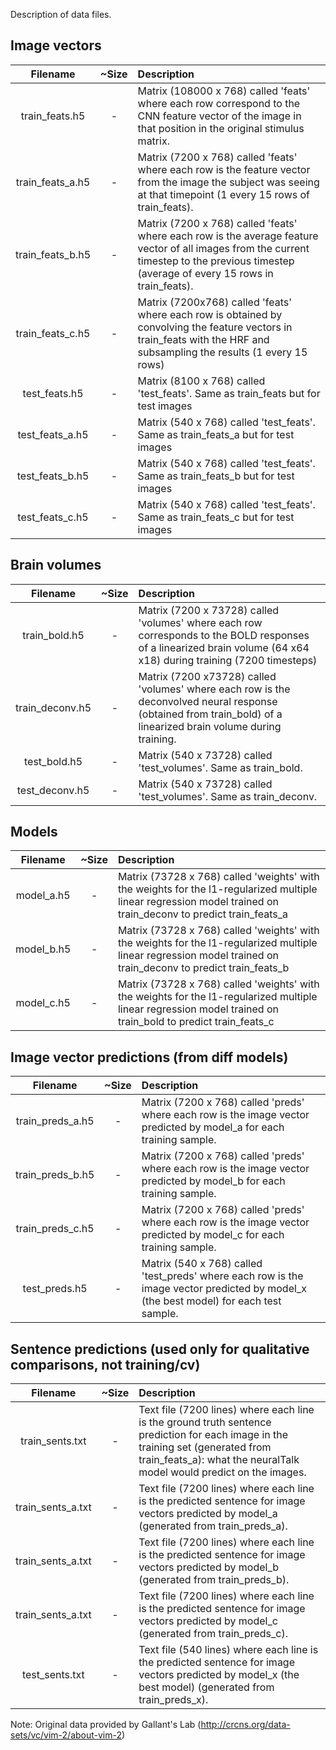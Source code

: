 Description of data files.

## Image vectors
| 	   Filename		| ~Size | 			Description				|
|:-----------------:|:-----:|:----------------------------------|
| train_feats.h5	| -		| Matrix (108000 x 768) called 'feats' where each row correspond to the CNN feature vector of the image in that position in the original stimulus matrix.												|
| train_feats_a.h5	| -		| Matrix (7200 x 768) called 'feats' where each row is the feature vector from the image the subject was seeing at that timepoint (1 every 15 rows of train_feats).											|
| train_feats_b.h5	| -		| Matrix (7200 x 768) called 'feats' where each row is the average feature vector of all images from the current timestep to the previous timestep (average of every 15 rows in train_feats).				|
| train_feats_c.h5	| -		| Matrix (7200x768) called 'feats' where each row is obtained by convolving the feature vectors in train_feats with the HRF and subsampling the results (1 every 15 rows)									|
| test_feats.h5		|	-	| Matrix (8100 x 768) called 'test_feats'. Same as train_feats but for test images	|
| test_feats_a.h5	|	-	| Matrix (540 x 768) called 'test_feats'. Same as train_feats_a but for test images	|
| test_feats_b.h5	|	-	| Matrix (540 x 768) called 'test_feats'. Same as train_feats_b but for test images	|
| test_feats_c.h5	|	-	| Matrix (540 x 768) called 'test_feats'. Same as train_feats_c but for test images	|

## Brain volumes
| 	   Filename		| ~Size | 			Description				|
|:-----------------:|:-----:|:----------------------------------|
| train_bold.h5		| -		| Matrix (7200 x 73728) called 'volumes' where each row corresponds to the BOLD responses of a linearized brain volume (64 x64 x18) during training (7200 timesteps)										|
| train_deconv.h5 | -		| Matrix (7200 x73728) called 'volumes' where each row is the deconvolved neural response (obtained from train_bold) of a linearized brain volume during training.											|
| test_bold.h5		| -		| Matrix (540 x 73728) called 'test_volumes'. Same as train_bold.	
| test_deconv.h5	| -		| Matrix (540 x 73728) called 'test_volumes'. Same as train_deconv.

## Models
| 	   Filename		| ~Size | 			Description				|
|:-----------------:|:-----:|:----------------------------------|
| model_a.h5		| -		| Matrix (73728 x 768) called 'weights' with the weights for the l1-regularized multiple linear regression model trained on train_deconv to predict train_feats_a											|
| model_b.h5		| -		| Matrix (73728 x 768) called 'weights' with the weights for the l1-regularized multiple linear regression model trained on train_deconv to predict train_feats_b											|
| model_c.h5		| -		| Matrix (73728 x 768) called 'weights' with the weights for the l1-regularized multiple linear regression model trained on train_bold to predict train_feats_c											|


## Image vector predictions (from diff models)
| 	   Filename		| ~Size | 			Description				|
|:-----------------:|:-----:|:----------------------------------|
| train_preds_a.h5	| -		| Matrix (7200 x 768) called 'preds' where each row is the image vector predicted by model_a for each training sample.					|
| train_preds_b.h5	| -		| Matrix (7200 x 768) called 'preds' where each row is the image vector predicted by model_b for each training sample.					|
| train_preds_c.h5	| -		| Matrix (7200 x 768) called 'preds' where each row is the image vector predicted by model_c for each training sample.					|
| test_preds.h5		| -		| Matrix (540 x 768) called 'test_preds' where each row is the image vector predicted by model_x (the best model) for each test sample.	|

## Sentence predictions (used only for qualitative comparisons, not training/cv)
| 	   Filename		| ~Size | 			Description				|
|:-----------------:|:-----:|:----------------------------------|
| train_sents.txt	| -		| Text file (7200 lines) where each line is the ground truth sentence prediction for each image in the training set (generated from train_feats_a): what the neuralTalk model would predict on the images. |
| train_sents_a.txt	| -		| Text file (7200 lines) where each line is the predicted sentence for image vectors predicted by model_a (generated from train_preds_a).	|
| train_sents_a.txt	| -		| Text file (7200 lines) where each line is the predicted sentence for image vectors predicted by model_b (generated from train_preds_b).	|
| train_sents_a.txt	| -		| Text file (7200 lines) where each line is the predicted sentence for image vectors predicted by model_c (generated from train_preds_c).	|
| test_sents.txt	| -		| Text file (540 lines) where each line is the predicted sentence for image vectors predicted by model_x (the best model) (generated from train_preds_x).	|


Note: Original data provided by Gallant's Lab (http://crcns.org/data-sets/vc/vim-2/about-vim-2)
